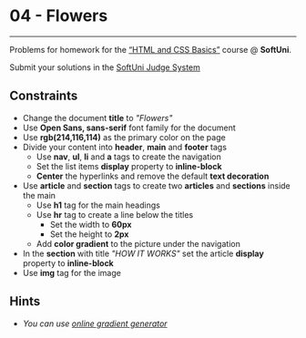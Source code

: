 ﻿# 04 - Flowers
------
Problems for homework for the [“HTML and CSS Basics”](#) course @ **SoftUni**.

Submit your solutions in the [SoftUni Judge System](https://judge.softuni.bg/Contests/#!/List/ByCategory/165/HTML-and-CSS)

## Constraints
* Change the document **title** to *"Flowers"*
* Use **Open Sans, sans-serif** font family for the document
* Use **rgb(214,116,114)** as the primary color on the page
* Divide your content into **header**, **main** and **footer** tags
    * Use **nav**, **ul**, **li** and **a** tags to create the navigation
    * Set the list items **display** property to **inline-block**
	* **Center** the hyperlinks and remove the default **text decoration**
* Use **article** and **section** tags to create two **articles** and **sections** inside the main
    * Use **h1** tag for the main headings
    * Use **hr** tag to create а line below the titles 
		* Set the width to **60px** 
		* Set the height to **2px**
    * Add **color gradient** to the picture under the navigation
* In the **section** with title *"HOW IT WORKS"* set the article **display** property to **inline-block**
* Use **img** tag for the image

## Hints 
* *You can use [online gradient generator](https://mycolor.space/gradient)*